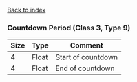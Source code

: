 [Back to index](index.md)

### Countdown Period (Class 3, Type 9)

Size|Type|Comment
-|-|-
4|Float|Start of countdown
4|Float|End of countdown
